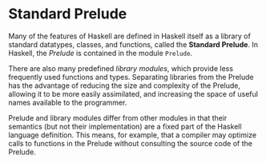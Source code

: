 # Standard Prelude

Many of the features of Haskell are defined in Haskell itself as a library of standard datatypes, classes, and functions, called the **Standard Prelude**. In Haskell, the *Prelude* is contained in the module `Prelude`.

There are also many predefined *library modules*, which provide less frequently used functions and types. Separating libraries from the Prelude has the advantage of reducing the size and complexity of the Prelude, allowing it to be more easily assimilated, and increasing the space of useful names available to the programmer.

Prelude and library modules differ from other modules in that their semantics (but not their implementation) are a fixed part of the Haskell language definition. This means, for example, that a compiler may optimize calls to functions in the Prelude without consulting the source code of the Prelude.
